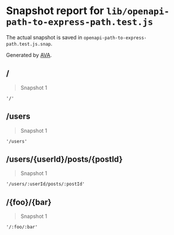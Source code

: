# Snapshot report for `lib/openapi-path-to-express-path.test.js`

The actual snapshot is saved in `openapi-path-to-express-path.test.js.snap`.

Generated by [AVA](https://avajs.dev).

## /

> Snapshot 1

    '/'

## /users

> Snapshot 1

    '/users'

## /users/{userId}/posts/{postId}

> Snapshot 1

    '/users/:userId/posts/:postId'

## /{foo}/{bar}

> Snapshot 1

    '/:foo/:bar'
